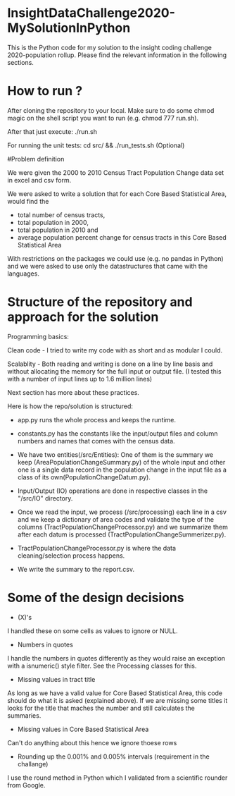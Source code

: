 # InsightDataChallenge2020-MySolutionInPython

This is the Python code for my solution to the insight coding challenge 2020-population rollup. Please find the relevant information in the following sections.

# How to run ? 

After cloning the repository to your local. Make sure to do some chmod magic on the shell script you want to run (e.g. chmod 777 run.sh). 

After that just execute: ./run.sh 

For running the unit tests: cd src/ && ./run_tests.sh (Optional)

#Problem definition

We were given the 2000 to 2010 Census Tract Population Change data set in excel and csv form.

We were asked to write a solution that for each Core Based Statistical Area, would find the 
* total number of census tracts, 
* total population in 2000, 
* total population in 2010 and 
* average population percent change for census tracts in this Core Based Statistical Area

With restrictions on the packages we could use (e.g. no pandas in Python) and we were asked to use only the datastructures that came with the languages. 

# Structure of the repository and approach for the solution

Programming basics:

Clean code - I tried to write my code with as short and as modular I could.

Scalablity - Both reading and writing is done on a line by line basis and without allocating the memory for the full input or output file. (I tested this with a number of input lines up to 1.6 million lines)

Next section has more about these practices.

Here is how the repo/solution is structured:

- app.py runs the whole process and keeps the runtime. 

- constants.py has the constants like the input/output files and column numbers and names that comes with the census data.

- We have two entities(/src/Entities): One of them is the summary we keep (AreaPopulationChangeSummary.py) of the whole input and other one is a single data record in the population change in the input file as a class of its own(PopulationChangeDatum.py).

- Input/Output (IO) operations are done in respective classes in the "/src/IO" directory.

- Once we read the input, we process (/src/processing) each line in a csv and we keep a dictionary of area codes and validate the type of the columns (TractPopulationChangeProcessor.py) and we summarize them after each datum is processed (TractPopulationChangeSummerizer.py).

- TractPopulationChangeProcessor.py is where the data cleaning/selection process happens.

- We write the summary to the report.csv.

# Some of the design decisions

- (X)'s

I handled these on some cells as values to ignore or NULL.

- Numbers in quotes

I handle the numbers in quotes differently as they would raise an exception with a isnumeric() style filter. See the Processing classes for this. 

- Missing values in tract title 

As long as we have a valid value for Core Based Statistical Area, this code should do what it is asked (explained above). If we are missing some titles it looks for the title that maches the number and still calculates the summaries. 

- Missing values in Core Based Statistical Area

Can't do anything about this hence we ignore thoese rows

- Rounding up the 0.001% and 0.005% intervals (requirement in the challange)

I use the round method in Python which I validated from a scientific rounder from Google.


